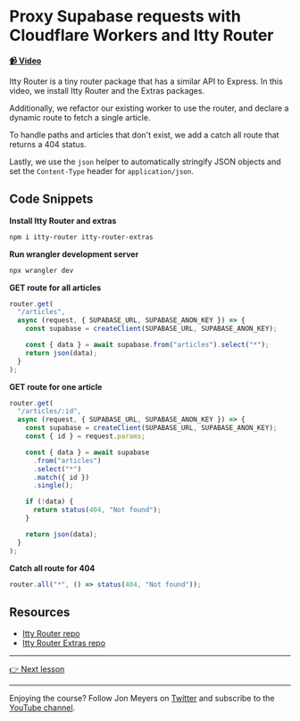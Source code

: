 # Proxy Supabase requests with Cloudflare Workers and Itty Router

**[📹 Video](https://egghead.io/lessons/supabase-proxy-supabase-requests-with-cloudflare-workers-and-itty-router?af=9qsk0a)**

Itty Router is a tiny router package that has a similar API to Express. In this video, we install Itty Router and the Extras packages.

Additionally, we refactor our existing worker to use the router, and declare a dynamic route to fetch a single article.

To handle paths and articles that don't exist, we add a catch all route that returns a 404 status.

Lastly, we use the `json` helper to automatically stringify JSON objects and set the `Content-Type` header for `application/json`.

## Code Snippets

**Install Itty Router and extras**

```bash
npm i itty-router itty-router-extras
```

**Run wrangler development server**

```bash
npx wrangler dev
```

**GET route for all articles**

```javascript
router.get(
  "/articles",
  async (request, { SUPABASE_URL, SUPABASE_ANON_KEY }) => {
    const supabase = createClient(SUPABASE_URL, SUPABASE_ANON_KEY);

    const { data } = await supabase.from("articles").select("*");
    return json(data);
  }
);
```

**GET route for one article**

```javascript
router.get(
  "/articles/:id",
  async (request, { SUPABASE_URL, SUPABASE_ANON_KEY }) => {
    const supabase = createClient(SUPABASE_URL, SUPABASE_ANON_KEY);
    const { id } = request.params;

    const { data } = await supabase
      .from("articles")
      .select("*")
      .match({ id })
      .single();

    if (!data) {
      return status(404, "Not found");
    }

    return json(data);
  }
);
```

**Catch all route for 404**

```javascript
router.all("*", () => status(404, "Not found"));
```

## Resources

- [Itty Router repo](https://github.com/kwhitley/itty-router)
- [Itty Router Extras repo](https://github.com/kwhitley/itty-router-extras)

---

[👉 Next lesson](/05-bind-kv-store-to-cloudflare-worker)

---

Enjoying the course? Follow Jon Meyers on [Twitter](https://twitter.com/jonmeyers_io) and subscribe to the [YouTube channel](https://www.youtube.com/c/jonmeyers).
